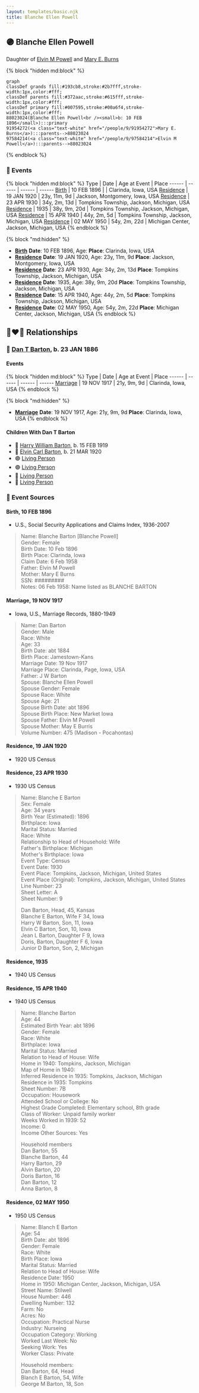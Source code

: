 ```yaml
---
layout: templates/basic.njk
title: Blanche Ellen Powell
---
```

## 🟣 Blanche Ellen Powell

Daughter of [Elvin M Powell](/people/9/97584214) and [Mary E. Burns](/people/9/91954272)

{% block "hidden md:block" %}
```mermaid
graph
classDef grands fill:#193cb8,stroke:#2b7fff,stroke-width:1px,color:#fff;
classDef parents fill:#372aac,stroke:#615fff,stroke-width:1px,color:#fff;
classDef primary fill:#007595,stroke:#00a6f4,stroke-width:1px,color:#fff;
88023024(Blanche Ellen Powell<br /><small>b: 10 FEB 1896</small>):::primary
91954272(<a class="text-white" href="/people/9/91954272">Mary E. Burns</a>):::parents-->88023024
97584214(<a class="text-white" href="/people/9/97584214">Elvin M Powell</a>):::parents-->88023024
```
{% endblock %}

### 📆 Events

{% block "hidden md:block" %}
Type | Date | Age at Event | Place
------ | ------ | ------ | ------
[Birth](#event-event-3) | 10 FEB 1896 |  | Clarinda, Iowa, USA
[Residence](#event-event-0) | 19 JAN 1920 | 23y, 11m, 9d | Jackson, Montgomery, Iowa, USA
[Residence](#event-event-1) | 23 APR 1930 | 34y, 2m, 13d | Tompkins Township, Jackson, Michigan, USA
[Residence](#event-event-2) | 1935 | 38y, 9m, 20d | Tompkins Township, Jackson, Michigan, USA
[Residence](#event-event-3) | 15 APR 1940 | 44y, 2m, 5d | Tompkins Township, Jackson, Michigan, USA
[Residence](#event-event-4) | 02 MAY 1950 | 54y, 2m, 22d | Michigan Center, Jackson, Michigan, USA
{% endblock %}

{% block "md:hidden" %}
- **[Birth](#event-event-3)**
**Date**: 10 FEB 1896, Age:
**Place**: Clarinda, Iowa, USA
- **[Residence](#event-event-0)**
**Date**: 19 JAN 1920, Age: 23y, 11m, 9d
**Place**: Jackson, Montgomery, Iowa, USA
- **[Residence](#event-event-1)**
**Date**: 23 APR 1930, Age: 34y, 2m, 13d
**Place**: Tompkins Township, Jackson, Michigan, USA
- **[Residence](#event-event-2)**
**Date**: 1935, Age: 38y, 9m, 20d
**Place**: Tompkins Township, Jackson, Michigan, USA
- **[Residence](#event-event-3)**
**Date**: 15 APR 1940, Age: 44y, 2m, 5d
**Place**: Tompkins Township, Jackson, Michigan, USA
- **[Residence](#event-event-4)**
**Date**: 02 MAY 1950, Age: 54y, 2m, 22d
**Place**: Michigan Center, Jackson, Michigan, USA
{% endblock %}

## 👩‍❤️‍👨 Relationships

### 🔵 [Dan T Barton](/people/9/95106328), b. 23 JAN 1886

#### Events

{% block "hidden md:block" %}
Type | Date | Age at Event | Place
------ | ------ | ------ | ------
[Marriage](#event-family-0-event-0) | 19 NOV 1917 | 21y, 9m, 9d | Clarinda, Iowa, USA
{% endblock %}

{% block "md:hidden" %}
- **[Marriage](#event-family-0-event-0)**
**Date**: 19 NOV 1917, Age: 21y, 9m, 9d
**Place**: Clarinda, Iowa, USA
{% endblock %}

#### Children With Dan T Barton
* 🔵 [Harry William Barton](/people/8/83492690), b. 15 FEB 1919
* 🔵 [Elvin Carl Barton](/people/6/61879288), b. 21 MAR 1920
* 🟣 [Living Person](/people/2/28182172)
* 🟣 [Living Person](/people/5/51270496)
* 🔵 [Living Person](/people/7/77714466)
* 🔵 [Living Person](/people/5/57670820)
### 📰 Event Sources

#### <a id="event-event-3"></a> Birth, 10 FEB 1896
* U.S., Social Security Applications and Claims Index, 1936-2007
>   
  > Name: Blanche Barton [Blanche Powell]   
  > Gender: Female  
  > Birth Date: 10 Feb 1896  
  > Birth Place: Clarinda, Iowa  
  > Claim Date: 6 Feb 1958  
  > Father: Elvin M Powell  
  > Mother: Mary E Burns  
  > SSN: #########  
  > Notes: 06 Feb 1958: Name listed as BLANCHE BARTON

#### <a id="event-family-0-event-0"></a> Marriage, 19 NOV 1917
* Iowa, U.S., Marriage Records, 1880-1949
>   
  > Name: Dan Barton  
  > Gender: Male  
  > Race: White  
  > Age: 33  
  > Birth Date: abt 1884  
  > Birth Place: Jamestown-Kans  
  > Marriage Date: 19 Nov 1917  
  > Marriage Place: Clarinda, Page, Iowa, USA  
  > Father: J W Barton  
  > Spouse: Blanche Ellen Powell  
  > Spouse Gender: Female  
  > Spouse Race: White  
  > Spouse Age: 21  
  > Spouse Birth Date: abt 1896  
  > Spouse Birth Place: New Market Iowa  
  > Spouse Father: Elvin M Powell  
  > Spouse Mother: May E Burris  
  > Volume Number: 475 (Madison - Pocahontas)  
  >

#### <a id="event-event-0"></a> Residence, 19 JAN 1920
* 1920 US Census

#### <a id="event-event-1"></a> Residence, 23 APR 1930
* 1930 US Census
>   
  > Name: Blanche E Barton  
  > Sex: Female  
  > Age: 34 years  
  > Birth Year (Estimated): 1896  
  > Birthplace: Iowa  
  > Marital Status: Married  
  > Race: White  
  > Relationship to Head of Household: Wife  
  > Father's Birthplace: Michigan  
  > Mother's Birthplace: Iowa  
  > Event Type: Census  
  > Event Date: 1930  
  > Event Place: Tompkins, Jackson, Michigan, United States  
  > Event Place (Original): Tompkins, Jackson, Michigan, United States  
  > Line Number: 23  
  > Sheet Letter: A  
  > Sheet Number: 9  
  >   
  > Dan Barton, Head, 45, Kansas  
  > Blanche E Barton, Wife F 34, Iowa  
  > Harry W Barton, Son, 11, Iowa  
  > Elvin C Barton, Son, 10, Iowa  
  > Jean L Barton, Daughter F 9, Iowa  
  > Doris, Barton, Daughter F 6, Iowa  
  > Junior D Barton, Son, 2, Michigan  
  >

#### <a id="event-event-2"></a> Residence, 1935
* 1940 US Census

#### <a id="event-event-3"></a> Residence, 15 APR 1940
* 1940 US Census
>   
  > Name: Blanche Barton  
  > Age: 44  
  > Estimated Birth Year: abt 1896  
  > Gender: Female  
  > Race: White  
  > Birthplace: Iowa  
  > Marital Status: Married  
  > Relation to Head of House: Wife  
  > Home in 1940: Tompkins, Jackson, Michigan  
  > Map of Home in 1940:   
  > Inferred Residence in 1935: Tompkins, Jackson, Michigan  
  > Residence in 1935: Tompkins  
  > Sheet Number: 7B  
  > Occupation: Housework  
  > Attended School or College: No  
  > Highest Grade Completed: Elementary school, 8th grade  
  > Class of Worker: Unpaid family worker  
  > Weeks Worked in 1939: 52  
  > Income: 0  
  > Income Other Sources: Yes  
  >   
  > Household members  
  > Dan Barton, 55  
  > Blanche Barton, 44  
  > Harry Barton, 29  
  > Alvin Barton, 20  
  > Doris Barton, 16  
  > Dan Barton, 12  
  > Anna Barton, 8  
  >
#### <a id="event-event-4"></a> Residence, 02 MAY 1950
* 1950 US Census
>   
  > Name: Blanch E Barton  
  > Age: 54  
  > Birth Date: abt 1896  
  > Gender: Female  
  > Race: White  
  > Birth Place: Iowa  
  > Marital Status: Married  
  > Relation to Head of House: Wife  
  > Residence Date: 1950  
  > Home in 1950: Michigan Center, Jackson, Michigan, USA  
  > Street Name: Stilwell  
  > House Number: 446  
  > Dwelling Number: 132  
  > Farm: No  
  > Acres: No  
  > Occupation: Practical Nurse  
  > Industry: Nurseing  
  > Occupation Category: Working  
  > Worked Last Week: No  
  > Seeking Work: Yes  
  > Worker Class: Private  
  >   
  > Household members:  
  > Dan Barton, 64, Head  
  > Blanch E Barton, 54, Wife  
  > George M Barton, 18, Son  
  >
